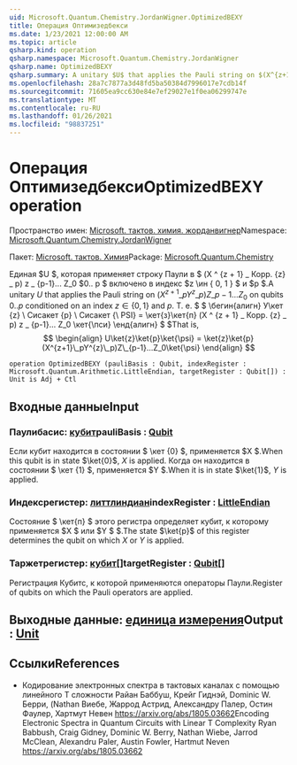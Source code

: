 ```yaml
---
uid: Microsoft.Quantum.Chemistry.JordanWigner.OptimizedBEXY
title: Операция Оптимизедбекси
ms.date: 1/23/2021 12:00:00 AM
ms.topic: article
qsharp.kind: operation
qsharp.namespace: Microsoft.Quantum.Chemistry.JordanWigner
qsharp.name: OptimizedBEXY
qsharp.summary: A unitary $U$ that applies the Pauli string on $(X^{z+1}\_pY^{z}\_p)Z\_{p-1}...Z_0$ on qubits $0..p$ conditioned on an index $z\in\{0,1\}$ and $p$. That is, $$ \begin{align} U\ket{z}\ket{p}\ket{\psi} = \ket{z}\ket{p}(X^{z+1}\_pY^{z}\_p)Z\_{p-1}...Z_0\ket{\psi} \end{align} $$
ms.openlocfilehash: 28a7c7877a3d48fd5ba50384d7996017e7cdb14f
ms.sourcegitcommit: 71605ea9cc630e84e7ef29027e1f0ea06299747e
ms.translationtype: MT
ms.contentlocale: ru-RU
ms.lasthandoff: 01/26/2021
ms.locfileid: "98837251"
---
```

# <a name="optimizedbexy-operation"></a><span data-ttu-id="42303-102">Операция Оптимизедбекси</span><span class="sxs-lookup"><span data-stu-id="42303-102">OptimizedBEXY operation</span></span>

<span data-ttu-id="42303-103">Пространство имен: [Microsoft. тактов. химия. жорданвигнер](xref:Microsoft.Quantum.Chemistry.JordanWigner)</span><span class="sxs-lookup"><span data-stu-id="42303-103">Namespace: [Microsoft.Quantum.Chemistry.JordanWigner](xref:Microsoft.Quantum.Chemistry.JordanWigner)</span></span>

<span data-ttu-id="42303-104">Пакет: [Microsoft. тактов. Химия](https://nuget.org/packages/Microsoft.Quantum.Chemistry)</span><span class="sxs-lookup"><span data-stu-id="42303-104">Package: [Microsoft.Quantum.Chemistry](https://nuget.org/packages/Microsoft.Quantum.Chemistry)</span></span>


<span data-ttu-id="42303-105">Единая $U $, которая применяет строку Паули в $ (X ^ {z + 1} \_ Корр. {z} \_ p) z \_ {p-1}... Z_0 $0.. p $ включено в индекс $z \ин \{ 0, 1 \} $ и $p $.</span><span class="sxs-lookup"><span data-stu-id="42303-105">A unitary $U$ that applies the Pauli string on $(X^{z+1}\_pY^{z}\_p)Z\_{p-1}...Z_0$ on qubits $0..p$ conditioned on an index $z\in\{0,1\}$ and $p$.</span></span> <span data-ttu-id="42303-106">Т. е. $ $ \бегин{алигн} У\кет {z} \ Сисакет {p} \ Сисакет {\ PSI} = \кет{з}\кет{п} (X ^ {z + 1} \_ Корр. {z} \_ p) z \_ {p-1}... Z_0 \кет{\пси} \енд{алигн} $ $</span><span class="sxs-lookup"><span data-stu-id="42303-106">That is, $$ \begin{align} U\ket{z}\ket{p}\ket{\psi} = \ket{z}\ket{p}(X^{z+1}\_pY^{z}\_p)Z\_{p-1}...Z_0\ket{\psi} \end{align} $$</span></span>

```qsharp
operation OptimizedBEXY (pauliBasis : Qubit, indexRegister : Microsoft.Quantum.Arithmetic.LittleEndian, targetRegister : Qubit[]) : Unit is Adj + Ctl
```


## <a name="input"></a><span data-ttu-id="42303-107">Входные данные</span><span class="sxs-lookup"><span data-stu-id="42303-107">Input</span></span>

### <a name="paulibasis--qubit"></a><span data-ttu-id="42303-108">Паулибасис: [кубит](xref:microsoft.quantum.lang-ref.qubit)</span><span class="sxs-lookup"><span data-stu-id="42303-108">pauliBasis : [Qubit](xref:microsoft.quantum.lang-ref.qubit)</span></span>

<span data-ttu-id="42303-109">Если кубит находится в состоянии $ \кет {0} $, применяется $X $.</span><span class="sxs-lookup"><span data-stu-id="42303-109">When this qubit is in state $\ket{0}$, $X$ is applied.</span></span> <span data-ttu-id="42303-110">Когда он находится в состоянии $ \кет {1} $, применяется $Y $.</span><span class="sxs-lookup"><span data-stu-id="42303-110">When it is in state $\ket{1}$, $Y$ is applied.</span></span>


### <a name="indexregister--littleendian"></a><span data-ttu-id="42303-111">Индексрегистер: [литтлиндиан](xref:Microsoft.Quantum.Arithmetic.LittleEndian)</span><span class="sxs-lookup"><span data-stu-id="42303-111">indexRegister : [LittleEndian](xref:Microsoft.Quantum.Arithmetic.LittleEndian)</span></span>

<span data-ttu-id="42303-112">Состояние $ \кет{п} $ этого регистра определяет кубит, к которому применяется $X $ или $Y $ $.</span><span class="sxs-lookup"><span data-stu-id="42303-112">The state $\ket{p}$ of this register determines the qubit on which $X$ or $Y$ is applied.</span></span>


### <a name="targetregister--qubit"></a><span data-ttu-id="42303-113">Таржетрегистер: [кубит](xref:microsoft.quantum.lang-ref.qubit)[]</span><span class="sxs-lookup"><span data-stu-id="42303-113">targetRegister : [Qubit](xref:microsoft.quantum.lang-ref.qubit)[]</span></span>

<span data-ttu-id="42303-114">Регистрация Кубитс, к которой применяются операторы Паули.</span><span class="sxs-lookup"><span data-stu-id="42303-114">Register of qubits on which the Pauli operators are applied.</span></span>



## <a name="output--unit"></a><span data-ttu-id="42303-115">Выходные данные: [единица измерения](xref:microsoft.quantum.lang-ref.unit)</span><span class="sxs-lookup"><span data-stu-id="42303-115">Output : [Unit](xref:microsoft.quantum.lang-ref.unit)</span></span>



## <a name="references"></a><span data-ttu-id="42303-116">Ссылки</span><span class="sxs-lookup"><span data-stu-id="42303-116">References</span></span>

- <span data-ttu-id="42303-117">Кодирование электронных спектра в тактовых каналах с помощью линейного T сложности Райан Баббуш, Крейг Гиднэй, Dominic W. Берри, (Nathan Виебе, Жаррод Астрид, Александру Палер, Остин Фаулер, Хартмут Невен https://arxiv.org/abs/1805.03662</span><span class="sxs-lookup"><span data-stu-id="42303-117">Encoding Electronic Spectra in Quantum Circuits with Linear T Complexity Ryan Babbush, Craig Gidney, Dominic W. Berry, Nathan Wiebe, Jarrod McClean, Alexandru Paler, Austin Fowler, Hartmut Neven https://arxiv.org/abs/1805.03662</span></span>